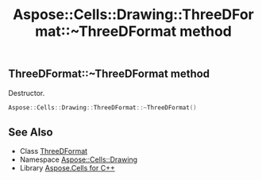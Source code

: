 ﻿---
title: Aspose::Cells::Drawing::ThreeDFormat::~ThreeDFormat method
linktitle: ~ThreeDFormat
second_title: Aspose.Cells for C++ API Reference
description: 'Aspose::Cells::Drawing::ThreeDFormat::~ThreeDFormat method. Destructor in C++.'
type: docs
weight: 200
url: /cpp/aspose.cells.drawing/threedformat/~threedformat/
---
## ThreeDFormat::~ThreeDFormat method


Destructor.

```cpp
Aspose::Cells::Drawing::ThreeDFormat::~ThreeDFormat()
```

## See Also

* Class [ThreeDFormat](../)
* Namespace [Aspose::Cells::Drawing](../../)
* Library [Aspose.Cells for C++](../../../)
